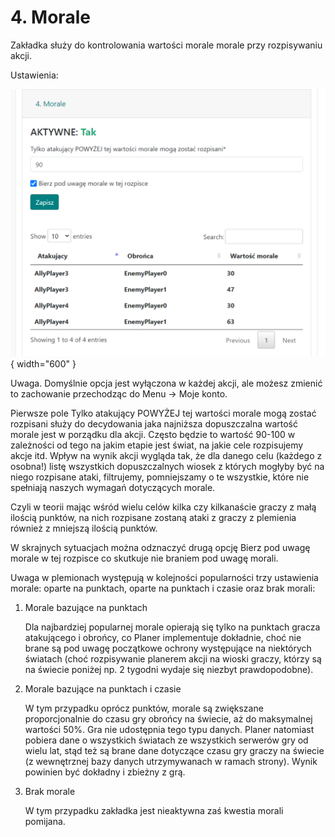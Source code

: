 # 4. Morale

Zakładka służy do kontrolowania wartości morale morale przy rozpisywaniu akcji.

Ustawienia:

![alt text](image-5.png){ width="600" }

Uwaga. Domyślnie opcja jest wyłączona w każdej akcji, ale możesz zmienić to zachowanie przechodząc do Menu -> Moje konto.

Pierwsze pole Tylko atakujący POWYŻEJ tej wartości morale mogą zostać rozpisani służy do decydowania jaka najniższa dopuszczalna wartość morale jest w porządku dla akcji. Często będzie to wartość 90-100 w zależności od tego na jakim etapie jest świat, na jakie cele rozpisujemy akcje itd. Wpływ na wynik akcji wygląda tak, że dla danego celu (każdego z osobna!) listę wszystkich dopuszczalnych wiosek z których mogłyby być na niego rozpisane ataki, filtrujemy, pomniejszamy o te wszystkie, które nie spełniają naszych wymagań dotyczących morale.

Czyli w teorii mając wśród wielu celów kilka czy kilkanaście graczy z małą ilością punktów, na nich rozpisane zostaną ataki z graczy z plemienia również z mniejszą ilością punktów.

W skrajnych sytuacjach można odznaczyć drugą opcję Bierz pod uwagę morale w tej rozpisce co skutkuje nie braniem pod uwagę morali.

Uwaga w plemionach występują w kolejności popularności trzy ustawienia morale: oparte na punktach, oparte na punktach i czasie oraz brak morali:

1. Morale bazujące na punktach

    Dla najbardziej popularnej morale opierają się tylko na punktach gracza atakującego i obrońcy, co Planer implementuje dokładnie, choć nie brane są pod uwagę początkowe ochrony występujące na niektórych światach (choć rozpisywanie planerem akcji na wioski graczy, którzy są na świecie poniżej np. 2 tygodni wydaje się niezbyt prawdopodobne).

2. Morale bazujące na punktach i czasie

    W tym przypadku oprócz punktów, morale są zwiększane proporcjonalnie do czasu gry obrońcy na świecie, aż do maksymalnej wartości 50%. Gra nie udostępnia tego typu danych. Planer natomiast pobiera dane o wszystkich światach ze wszystkich serwerów gry od wielu lat, stąd też są brane dane dotyczące czasu gry graczy na świecie (z wewnętrznej bazy danych utrzymywanach w ramach strony). Wynik powinien być dokładny i zbieżny z grą.

3. Brak morale

    W tym przypadku zakładka jest nieaktywna zaś kwestia morali pomijana.